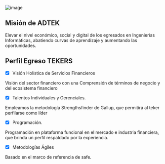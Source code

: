  ![image](https://github.com/Digitek01/Digitek/assets/137839332/70e377d9-dfa1-4822-b50e-22c6b5139051)

## Misión de ADTEK
Elevar el nivel económico, social y digital de los egresados en Ingenierías Informáticas, abatiendo curvas de aprendizaje y aumentando las oportunidades.
 
## Perfil Egreso TEKERS

- [x] Visión Holística de Servicios Financieros

Visión del sector financiero  con una Comprensión de términos de negocio y del ecosistema financiero

- [x] Talentos Individuales y Gerenciales.

Empleamos la metodología Strengthsfinder de Gallup, que permitirá al teker perfilarse como líder

- [x] Programación.

Programación en plataforma  funcional en el mercado e industria financiera, que brinda un perfil respaldado por la experiencia.

- [x] Metodologías Ágiles

Basado en el marco de referencia de safe.

